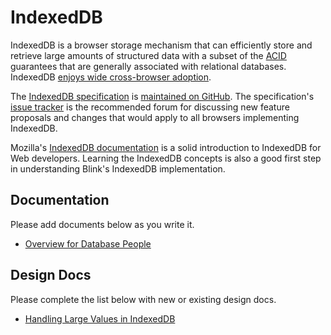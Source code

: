 # IndexedDB

IndexedDB is a browser storage mechanism that can efficiently store and retrieve
large amounts of structured data with a subset of the
[ACID](https://en.wikipedia.org/wiki/ACID) guarantees that are generally
associated with relational databases. IndexedDB
[enjoys wide cross-browser adoption](https://caniuse.com/#feat=indexeddb).

The [IndexedDB specification](https://w3c.github.io/IndexedDB/) is
[maintained on GitHub](https://github.com/w3c/IndexedDB/). The specification's
[issue tracker](https://github.com/w3c/IndexedDB/issues/) is the recommended
forum for discussing new feature proposals and changes that would apply to all
browsers implementing IndexedDB.

Mozilla's [IndexedDB documentation](https://developer.mozilla.org/en-US/docs/Web/API/IndexedDB_API)
is a solid introduction to IndexedDB for Web developers. Learning the IndexedDB
concepts is also a good first step in understanding Blink's IndexedDB
implementation.

## Documentation

Please add documents below as you write it.

* [Overview for Database People](/third_party/WebKit/Source/modules/indexeddb/docs/idb_overview.md)

## Design Docs

Please complete the list below with new or existing design docs.

* [Handling Large Values in IndexedDB](https://goo.gl/VncHrw)
